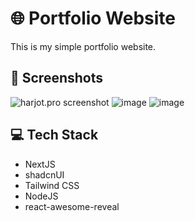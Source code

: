 # 🌐 Portfolio Website 
This is my simple portfolio website.

## 📸 Screenshots
![harjot.pro screenshot](https://github.com/HarjjotSinghh/Portfolio/assets/114088280/1a0aa080-3bba-43dc-8977-9ed34889eea7)
![image](https://github.com/HarjjotSinghh/Portfolio/assets/114088280/84564f03-3158-4f8a-9797-e4427f70bddb)
![image](https://github.com/HarjjotSinghh/Portfolio/assets/114088280/7361c086-d8ae-477f-a801-432207f528ea)

## 💻 Tech Stack
- NextJS
- shadcnUI
- Tailwind CSS
- NodeJS
- react-awesome-reveal
